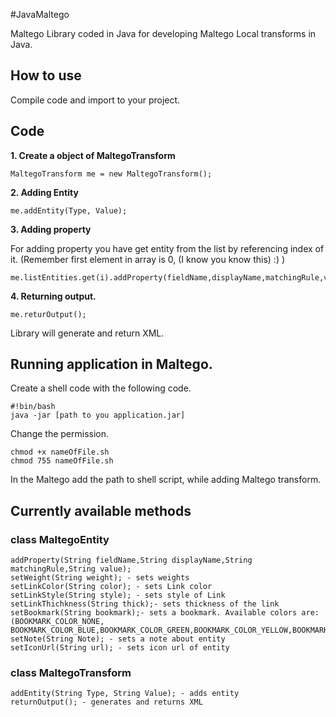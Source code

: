 #JavaMaltego

Maltego Library coded in Java for developing Maltego Local transforms in Java.

## How to use

Compile code and import to your project.

## Code 

**1. Create a object of MaltegoTransform**

	MaltegoTransform me = new MaltegoTransform();

**2. Adding Entity**

	me.addEntity(Type, Value); 

**3. Adding property** 

For adding property you have get entity from the list by referencing index of it. (Remember first element in array is 0, (I know you know this) :) )

	me.listEntities.get(i).addProperty(fieldName,displayName,matchingRule,value);

**4. Returning output.**

	me.returOutput();

Library will generate and return XML. 

## Running application in Maltego.

Create a shell code with the following code.

	#!bin/bash
	java -jar [path to you application.jar]

Change the permission.

	chmod +x nameOfFile.sh
	chmod 755 nameOfFile.sh

In the Maltego add the path to shell script, while adding Maltego transform.

## Currently available methods

### class MaltegoEntity

	addProperty(String fieldName,String displayName,String matchingRule,String value);
	setWeight(String weight); - sets weights
	setLinkColor(String color); - sets Link color
	setLinkStyle(String style); - sets style of Link
	setLinkThichkness(String thick);- sets thickness of the link 
	setBookmark(String bookmark);- sets a bookmark. Available colors are:(BOOKMARK_COLOR_NONE, BOOKMARK_COLOR_BLUE,BOOKMARK_COLOR_GREEN,BOOKMARK_COLOR_YELLOW,BOOKMARK_COLOR_ORANGE,BOOKMARK_COLOR_RED)
	setNote(String Note); - sets a note about entity
	setIconUrl(String url); - sets icon url of entity

### class MaltegoTransform 

	addEntity(String Type, String Value); - adds entity
	returnOutput(); - generates and returns XML 
